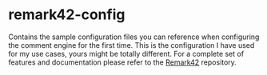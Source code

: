# remark42-config

Contains the sample configuration files you can reference when configuring the comment engine for the first time. This is the configuration I have used for my use cases, yours might be totally different. For a complete set of features and documentation please refer to the [Remark42](https://github.com/umputun/remark42) repository.


